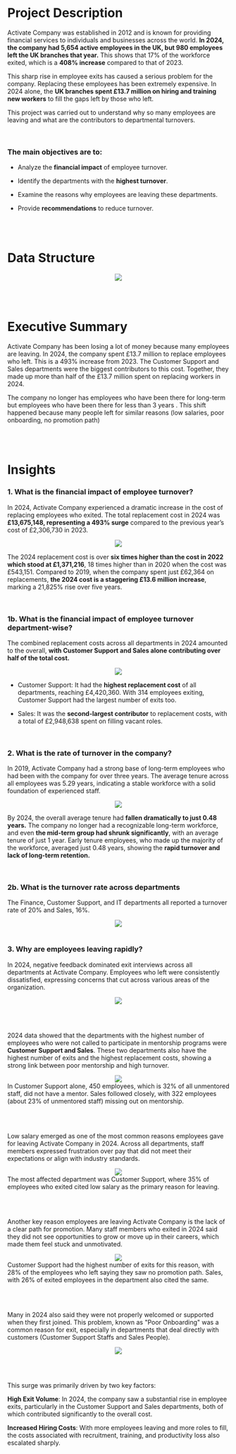 # Project Description

Activate Company was established in 2012 and is known for providing financial services to individuals and businesses across the world. **In 2024, the company had 5,654 active employees in the UK, but 980 employees left the UK branches that year.** This shows that 17% of the workforce exited, which is a **408% increase** compared to that of 2023.

This sharp rise in employee exits has caused a serious problem for the company. Replacing these employees has been extremely expensive. In 2024 alone, the **UK branches spent £13.7 million on hiring and training new workers** to fill the gaps left by those who left.

This project was carried out to understand why so many employees are leaving and what are the contributors to departmental turnovers. 

<br/>

### The main objectives are to:

* Analyze the **financial impact** of employee turnover.

* Identify the departments with the **highest turnover**.

* Examine the reasons why employees are leaving these departments.

* Provide **recommendations** to reduce turnover.

<br/><br/>

# Data Structure

<div align = "center">  <img src = "Dataset%20Structure.png">  </div>

<br/><br/>
# Executive Summary

Activate Company has been losing a lot of money because many employees are leaving. In 2024, the company spent £13.7 million to replace employees who left. This is a 493% increase from 2023. The Customer Support and Sales departments were the biggest contributors to this cost. Together, they made up more than half of the £13.7 million spent on replacing workers in 2024.

The company no longer has employees who have been there for long-term but employees who have been there for less than 3 years . This shift happened because many people left for similar reasons (low salaries, poor onboarding, no promotion path)


<br/><br/>

# Insights

### 1. What is the financial impact of employee turnover?

In 2024, Activate Company experienced a dramatic increase in the cost of replacing employees who exited. The total replacement cost in 2024 was **£13,675,148, representing a 493% surge** compared to the previous year’s cost of £2,306,730 in 2023.

<div align = "center">  <img src = "Overall%20Financial%20Impact.png"> </div>

The 2024 replacement cost is over **six times higher than the cost in 2022 which stood at £1,371,216**, 18 times higher than in 2020 when the cost was £543,151. Compared to 2019, when the company spent just £62,364 on replacements, **the 2024 cost is a staggering £13.6 million increase**, marking a 21,825% rise over five years.

<br/>

### 1b. What is the financial impact of employee turnover department-wise?

The combined replacement costs across all departments in 2024 amounted to the overall, **with Customer Support and Sales alone contributing over half of the total cost.**

<div align = "center">  <img src = "Departmental%20Fiancial%20Impact.png"> </div>


* Customer Support: It had the **highest replacement cost** of all departments, reaching £4,420,360. With 314 employees exiting, Customer Support had the largest number of exits too.

* Sales: It was the **second-largest contributor** to replacement costs, with a total of £2,948,638 spent on filling vacant roles.

<br/> 


### 2. What is the rate of turnover in the company?

In 2019, Activate Company had a strong base of long-term employees who had been with the company for over three years. The average tenure across all employees was 5.29 years, indicating a stable workforce with a solid foundation of experienced staff.

<div align = "center">  <img src = "Overall%20turnover.png"> </div>

By 2024, the overall average tenure had **fallen dramatically to just 0.48 years.** The company no longer had a recognizable long-term workforce, and even **the mid-term group had shrunk significantly**, with an average tenure of just 1 year. Early tenure employees, who made up the majority of the workforce, averaged just 0.48 years, showing the **rapid turnover and lack of long-term retention.**

 <br/>

### 2b. What is the turnover rate across departments

The Finance, Customer Support, and IT departments all reported a turnover rate of 20% and Sales, 16%.

<div align = "center">  <img src = "Departmental%20Turnover.png"> </div>


 <br/>

### 3. Why are employees leaving rapidly?

In 2024, negative feedback dominated exit interviews across all departments at Activate Company. Employees who left were consistently dissatisfied, expressing concerns that cut across various areas of the organization.

<div align = "center">  <img src = "Exit%20Interview%20Sentiment.png"> </div>

<br/><br/>

2024 data showed that the departments with the highest number of employees who were not called to participate in mentorship programs were **Customer Support and Sales**. These two departments also have the highest number of exits and the highest replacement costs, showing a strong link between poor mentorship and high turnover.
<div align = "center">  <img src = "No%20Mentorship%20Reason.png"> </div>
In Customer Support alone, 450 employees, which is 32% of all unmentored staff, did not have a mentor. Sales followed closely, with 322 employees (about 23% of unmentored staff) missing out on mentorship. 

<br/><br/>

Low salary emerged as one of the most common reasons employees gave for leaving Activate Company in 2024. Across all departments, staff members expressed frustration over pay that did not meet their expectations or align with industry standards.
<div align = "center">  <img src = "Low%20Salary%20Reason.png"> </div>
The most affected department was Customer Support, where 35% of employees who exited cited low salary as the primary reason for leaving.

<br/><br/>

Another key reason employees are leaving Activate Company is the lack of a clear path for promotion. Many staff members who exited in 2024 said they did not see opportunities to grow or move up in their careers, which made them feel stuck and unmotivated.
<div align = "center">  <img src = "No%20Promotion%20Path%20Reason.png"> </div>
Customer Support had the highest number of exits for this reason, with 28% of the employees who left saying they saw no promotion path. Sales, with 26% of exited employees in the department also cited the same.

<br/><br/>

Many in 2024 also said they were not properly welcomed or supported when they first joined. This problem, known as "Poor Onboarding" was a common reason for exit, especially in departments that deal directly with customers (Customer Support Staffs and Sales People). 
<div align = "center">  <img src = "Poor%20Onboarding.png"> </div>

<br/><br/>









This surge was primarily driven by two key factors:

**High Exit Volume**: In 2024, the company saw a substantial rise in employee exits, particularly in the Customer Support and Sales departments, both of which contributed significantly to the overall cost.

**Increased Hiring Costs**: With more employees leaving and more roles to fill, the costs associated with recruitment, training, and productivity loss also escalated sharply.










